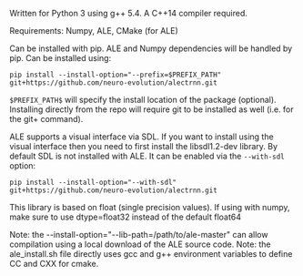 Written for Python 3 using g++ 5.4. A C++14 compiler required.

Requirements: Numpy, ALE, CMake (for ALE)

Can be installed with pip. ALE and Numpy dependencies will be handled by pip. Can be installed using:

```
pip install --install-option="--prefix=$PREFIX_PATH" git+https://github.com/neuro-evolution/alectrnn.git
```

`$PREFIX_PATH$` will specify the install location of the package (optional). Installing directly from the repo will require git to be installed as well (i.e. for the git+ command).

ALE supports a visual interface via SDL. If you want to install using the visual interface then you need to first install the libsdl1.2-dev library. By default SDL is not installed with ALE. It can be enabled via the `--with-sdl` option:

```
pip install --install-option="--with-sdl" git+https://github.com/neuro-evolution/alectrnn.git
```

This library is based on float (single precision values). If using with numpy, make sure to use dtype=float32 instead of the default float64

Note: the --install-option="--lib-path=/path/to/ale-master" can allow compilation using a local download of the ALE source code.
Note: the ale_install.sh file directly uses gcc and g++ environment variables to define CC and CXX for cmake.